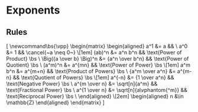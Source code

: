 # Exponents

## Rules

\[
  \newcommand\bs{\vpp}
  \begin{matrix}
    \begin{aligned}
                           a^1 &= a                        &&                               \\
                           a^0 &= 1                        && \cancel{~a \neq 0~}           \\[1em]
                        (ab)^n &= a^n b^n                  && \text{Power of Product}   \bs \\
      \Big({a \over b} \Big)^n &= {a^n \over b^n}          && \text{Power of Quotient}  \bs \\
                       (a^m)^n &= a^{mn}                   && \text{Power of Power}     \bs \\[1em]
                       a^m b^n &= a^{m+n}                  && \text{Product of Powers}  \bs \\
               {a^m \over a^n} &= a^{m-n}                  && \text{Quotient of Powers} \bs \\[1em]
                        a^{-n} &= {1 \over a^n}            && \text{Negative Power}     \bs \\
                 a^{m \over n} &= \sqrt[n]{a^m}            && \text{Fractional Power}   \bs \\
                 a^{1 \over n} &= \sqrt[n]{a\vphantom{^m}} && \text{Reciprocal Power}   \bs \\
    \end{aligned} \\[2em]
    \begin{aligned}
      n &\in \mathbb{Z}
    \end{aligned}
  \end{matrix}
\]
